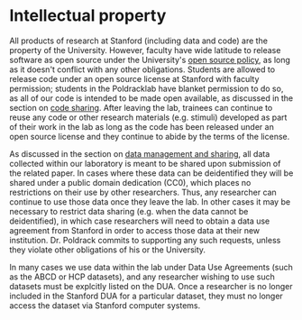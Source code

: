 # Intellectual property

All products of research at Stanford (including data and code) are the property of the University.  However, faculty have wide latitude to release software as open source under the University's [open source policy](https://otl.stanford.edu/open-source-stanford), as long as it doesn't conflict with any other obligations. Students are allowed to release code under an open source license at Stanford with faculty permission; students in the Poldracklab have blanket permission to do so, as all of our code is intended to be made open available, as discussed in the section on [code sharing](https://poldracklab.github.io/research/code_management.html).  After leaving the lab, trainees can continue to reuse any code or other research materials (e.g. stimuli) developed as part of their work in the lab as long as the code has been released under an open source license and they continue to abide by the terms of the license.

As discussed in the section on [data management and sharing](https://poldracklab.github.io/research/data_management.html), all data collected within our laboratory is meant to be shared upon submission of the related paper.  In cases where these data can be deidentified they will be shared under a public domain dedication (CC0), which places no restrictions on their use by other researchers.  Thus, any researcher can continue to use those data once they leave the lab. In other cases it may be necessary to restrict data sharing (e.g. when the data cannot be deidentified), in which case researchers will need to obtain a data use agreement from Stanford in order to access those data at their new institution. Dr. Poldrack commits to supporting any such requests, unless they violate other obligations of his or the University.

In many cases we use data within the lab under Data Use Agreements (such as the ABCD or HCP datasets), and any researcher wishing to use such datasets must be explcitly listed on the DUA.  Once a researcher is no longer included in the Stanford DUA for a particular dataset, they must no longer access the dataset via Stanford computer systems.